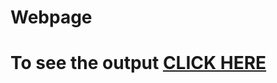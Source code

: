 # Webpage
# To see the output [CLICK HERE](https://shanumathi.github.io/coursera-test//Assignments/module-3-solution/index.html)
